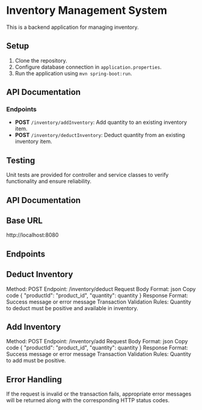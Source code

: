 # Inventory Management System

This is a backend application for managing inventory.

## Setup

1. Clone the repository.
2. Configure database connection in `application.properties`.
3. Run the application using `mvn spring-boot:run`.

## API Documentation

### Endpoints

- **POST** `/inventory/addInventory`: Add quantity to an existing inventory item.
- **POST** `/inventory/deductInventory`: Deduct quantity from an existing inventory item.

## Testing

Unit tests are provided for controller and service classes to verify functionality and ensure reliability.


## API Documentation

## Base URL

http://localhost:8080


## Endpoints

## Deduct Inventory
Method: POST
Endpoint: /inventory/deduct
Request Body Format:
json
Copy code
{
"productId": "product_id",
"quantity": quantity
}
Response Format: Success message or error message
Transaction Validation Rules: Quantity to deduct must be positive and available in inventory.


## Add Inventory
Method: POST
Endpoint: /inventory/add
Request Body Format:
json
Copy code
{
"productId": "product_id",
"quantity": quantity
}
Response Format: Success message or error message
Transaction Validation Rules: Quantity to add must be positive.


## Error Handling


If the request is invalid or the transaction fails, appropriate error messages will be returned along with the corresponding HTTP status codes.



